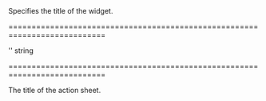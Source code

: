 <!--**
/*-------------------------------------------
    Auto-generated file. Do not modify.
-------------------------------------------

**-->
<!--d-->Specifies the title of the widget.<!--/d-->
===========================================================================
<!--default-->''<!--/default-->
<!--type-->string<!--/type-->
===========================================================================

<!--shortDescription-->
The title of the action sheet.
<!--/shortDescription-->

<!--fullDescription-->

<!--/fullDescription-->